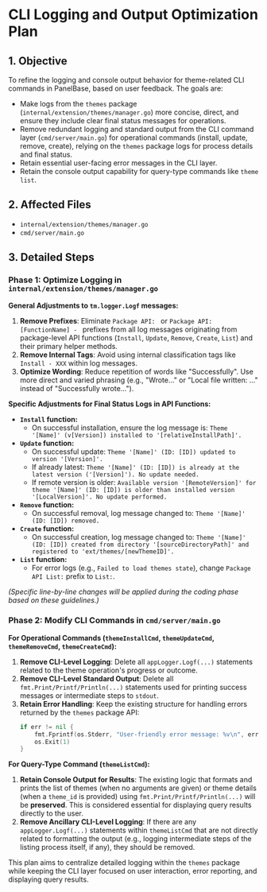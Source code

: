 # CLI Logging and Output Optimization Plan

## 1. Objective

To refine the logging and console output behavior for theme-related CLI commands in PanelBase, based on user feedback. The goals are:
- Make logs from the `themes` package (`internal/extension/themes/manager.go`) more concise, direct, and ensure they include clear final status messages for operations.
- Remove redundant logging and standard output from the CLI command layer (`cmd/server/main.go`) for operational commands (install, update, remove, create), relying on the `themes` package logs for process details and final status.
- Retain essential user-facing error messages in the CLI layer.
- Retain the console output capability for query-type commands like `theme list`.

## 2. Affected Files

- `internal/extension/themes/manager.go`
- `cmd/server/main.go`

## 3. Detailed Steps

### Phase 1: Optimize Logging in `internal/extension/themes/manager.go`

**General Adjustments to `tm.logger.Logf` messages:**
1.  **Remove Prefixes**: Eliminate `Package API: ` or `Package API: [FunctionName] - ` prefixes from all log messages originating from package-level API functions (`Install`, `Update`, `Remove`, `Create`, `List`) and their primary helper methods.
2.  **Remove Internal Tags**: Avoid using internal classification tags like `Install - XXX` within log messages.
3.  **Optimize Wording**: Reduce repetition of words like "Successfully". Use more direct and varied phrasing (e.g., "Wrote..." or "Local file written: ..." instead of "Successfully wrote...").

**Specific Adjustments for Final Status Logs in API Functions:**

*   **`Install` function:**
    *   On successful installation, ensure the log message is: `Theme '[Name]' (v[Version]) installed to '[relativeInstallPath]'.`
*   **`Update` function:**
    *   On successful update: `Theme '[Name]' (ID: [ID]) updated to version '[Version]'.`
    *   If already latest: `Theme '[Name]' (ID: [ID]) is already at the latest version ('[Version]'). No update needed.`
    *   If remote version is older: `Available version '[RemoteVersion]' for theme '[Name]' (ID: [ID]) is older than installed version '[LocalVersion]'. No update performed.`
*   **`Remove` function:**
    *   On successful removal, log message changed to: `Theme '[Name]' (ID: [ID]) removed.`
*   **`Create` function:**
    *   On successful creation, log message changed to: `Theme '[Name]' (ID: [ID]) created from directory '[sourceDirectoryPath]' and registered to 'ext/themes/[newThemeID]'.`
*   **`List` function:**
    *   For error logs (e.g., `Failed to load themes state`), change `Package API List:` prefix to `List:`.

*(Specific line-by-line changes will be applied during the coding phase based on these guidelines.)*

### Phase 2: Modify CLI Commands in `cmd/server/main.go`

**For Operational Commands (`themeInstallCmd`, `themeUpdateCmd`, `themeRemoveCmd`, `themeCreateCmd`):**
1.  **Remove CLI-Level Logging**: Delete all `appLogger.Logf(...)` statements related to the theme operation's progress or outcome.
2.  **Remove CLI-Level Standard Output**: Delete all `fmt.Print/Printf/Println(...)` statements used for printing success messages or intermediate steps to `stdout`.
3.  **Retain Error Handling**: Keep the existing structure for handling errors returned by the `themes` package API:
    ```go
    if err != nil {
        fmt.Fprintf(os.Stderr, "User-friendly error message: %v\n", err) // Example
        os.Exit(1)
    }
    ```

**For Query-Type Command (`themeListCmd`):**
1.  **Retain Console Output for Results**: The existing logic that formats and prints the list of themes (when no arguments are given) or theme details (when a `theme_id` is provided) using `fmt.Print/Printf/Println(...)` will be **preserved**. This is considered essential for displaying query results directly to the user.
2.  **Remove Ancillary CLI-Level Logging**: If there are any `appLogger.Logf(...)` statements within `themeListCmd` that are not directly related to formatting the output (e.g., logging intermediate steps of the listing process itself, if any), they should be removed.

This plan aims to centralize detailed logging within the `themes` package while keeping the CLI layer focused on user interaction, error reporting, and displaying query results.
